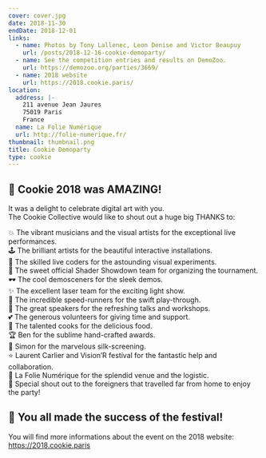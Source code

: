 ```yaml
---
cover: cover.jpg
date: 2018-11-30
endDate: 2018-12-01
links:
  - name: Photos by Tony Lallenec, Leon Denise and Victor Beaupuy
    url: /posts/2018-12-16-cookie-demoparty/
  - name: See the competition entries and results on DemoZoo.
    url: https://demozoo.org/parties/3669/
  - name: 2018 website
    url: https://2018.cookie.paris/
location:
  address: |-
    211 avenue Jean Jaures
    75019 Paris
    France
  name: La Folie Numérique
  url: http://folie-numerique.fr/
thumbnail: thumbnail.png
title: Cookie Demoparty
type: cookie
---
```


## 🍪 Cookie 2018 was AMAZING!

It was a delight to celebrate digital art with you.  
The Cookie Collective would like to shout out a huge big THANKS to:

💥 The vibrant musicians and the visual artists for the exceptional live performances.  
🕹 The brilliant artists for the beautiful interactive installations.  
💎 The skilled live coders for the astounding visual experiments.  
🏁 The sweet official Shader Showdown team for organizing the tournament.  
🕶 The cool demosceners for the sleek demos.  
✨️️ The excellent laser team for the exciting light show.  
💨 The incredible speed-runners for the swift play-through.  
🎤 The great speakers for the refreshing talks and workshops.  
💕 The generous volunteers for giving time and support.  
🍩 The talented cooks for the delicious food.  
🏆 Ben for the sublime hand-crafted awards.  
👕 Simon for the marvelous silk-screening.  
⭐️ Laurent Carlier and Vision’R festival for the fantastic help and collaboration.  
📡 La Folie Numérique for the splendid venue and the logistic.  
🎺 Special shout out to the foreigners that travelled far from home to enjoy the party!

## 🍾 You all made the success of the festival!

You will find more informations about the event on the 2018 website:  
https://2018.cookie.paris
